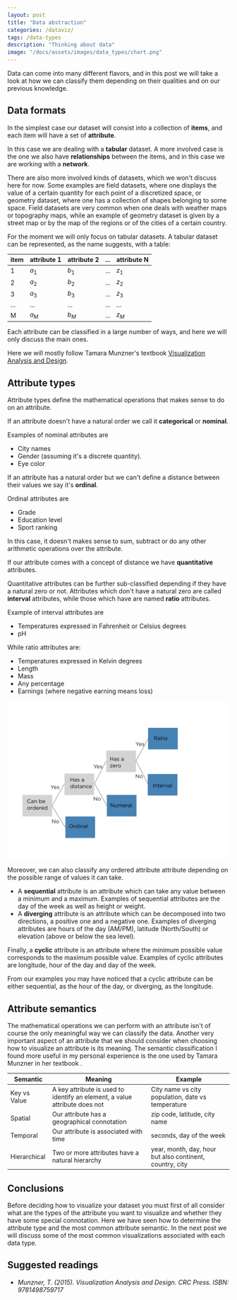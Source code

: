 ```yaml
---
layout: post
title: "Data abstraction"
categories: /dataviz/
tags: /data-types
description: "Thinking about data"
image: "/docs/assets/images/data_types/chart.png"
---
```


Data can come into many different flavors, and in this post we will take a look at how
we can classify them depending on their qualities and on our previous knowledge.

## Data formats

In the simplest case our dataset will consist into a collection of
**items**, and each item will have a set of **attribute**.

In this case we are dealing with a **tabular** dataset.
A more involved case is the one we also have **relationships** between the
items, and in this case we are working with a **network**.

There are also more involved kinds of datasets, which we won't discuss here for now.
Some examples are field datasets, where one displays the value
of a certain quantity for each point of a discretized space,
or geometry dataset, where one has a collection of shapes belonging to some space.
Field datasets are very common when one deals with weather maps or topography maps, while an example
of geometry dataset is given by a street map or by the map of the regions or of the cities of a certain country.

For the moment we will only focus on tabular datasets.
A tabular dataset can be represented, as the name suggests, with a table:

| item | attribute 1 | attribute 2 | ... | attribute N |
|------|-------------|-------------|-----|-------------|
| 1 | $a_1$ | $b_1$ | ... | $z_1$ |
| 2 | $a_2$ | $b_2$ | ... | $z_2$ |
| 3 | $a_3$ | $b_3$ | ... | $z_3$ |
| ... | ... | ... | ... | ... |
| M | $a_M$ | $b_M$ | ... | $z_M$ |

Each attribute can be classified in a large number of ways, and here we will only
discuss the main ones.

Here we will mostly follow Tamara Munzner's textbook
[Visualization Analysis and Design](https://www.cs.ubc.ca/~tmm/vadbook/).

## Attribute types

Attribute types define the mathematical operations that makes sense to do
on an attribute.

If an attribute doesn't have a natural order we call it **categorical**
or **nominal**.

Examples of nominal attributes are
- City names
- Gender (assuming it's a discrete quantity).
- Eye color

If an attribute has a natural order but we can't define
a distance between their values we say it's **ordinal**.

Ordinal attributes are
- Grade
- Education level
- Sport ranking

In this case, it doesn't makes sense to sum, subtract or do any other
arithmetic operations over the attribute.

If our attribute comes with a concept of distance we have
**quantitative** attributes.

Quantitative attributes can be further sub-classified depending if they
have a natural zero or not.
Attributes which don't have a natural zero are called **interval** attributes,
while those which have are named **ratio** attributes.

Example of interval attributes are

- Temperatures expressed in Fahrenheit or Celsius degrees
- pH

While ratio attributes are:

- Temperatures expressed in Kelvin degrees
- Length
- Mass
- Any percentage
- Earnings (where negative earning means loss)

![](/docs/assets/images/data_types/chart.png)

Moreover, we can also classify any ordered attribute attribute depending on the possible range of values it can take.
- A **sequential** attribute is an attribute which can take any value between a minimum and a maximum. Examples of sequential attributes are the day of the week as well as height or weight.
- A **diverging** attribute is an attribute which can be decomposed into two directions, a positive one and a negative one. Examples of diverging attributes are hours of the day (AM/PM), latitude (North/South) or elevation (above or below the sea level).

Finally, a **cyclic** attribute is an attribute where the minimum possible value corresponds to the maximum possible value. Examples of cyclic attributes are longitude, hour of the day and day of the week.

From our examples you may have noticed that
a cyclic attribute can be either sequential,
as the hour of the day, or diverging,
as the longitude.

## Attribute semantics

The mathematical operations we can perform with an attribute
isn't of course the only meaningful way we can classify the data.
Another very important aspect of an attribute that we should
consider when choosing how to visualize an attribute is its meaning.
The semantic classification I found more useful in my personal experience is the one used by Tamara Munzner 
in her textbook .

| Semantic | Meaning | Example |
|----------|---------|---------|
| Key vs Value | A key attribute is used to identify an element, a value attribute does not | City name vs city population, date vs temperature |
| Spatial | Our attribute has a geographical connotation | zip code, latitude, city name |
| Temporal | Our attribute is associated with time | seconds, day of the week |
| Hierarchical | Two or more attributes have a natural hierarchy | year, month, day, hour but also continent, country, city |

## Conclusions

Before deciding how to visualize your dataset you must first of all consider
what are the types of the attribute you want to visualize and
whether they have some special connotation.
Here we have seen how to determine the attribute type and the most
common attribute semantic.
In the next post we will discuss some of the most common visualizations
associated with each data type.

## Suggested readings

-  <cite> Munzner, T. (2015). Visualization Analysis and Design. CRC Press. ISBN: 9781498759717 </cite>
